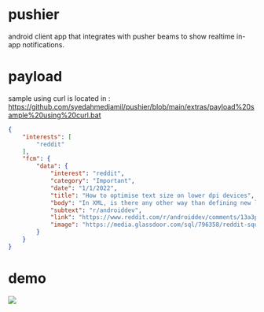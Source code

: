 # pushier
android client app that integrates with pusher beams to show realtime in-app notifications.

# payload
sample using curl is located in : https://github.com/syedahmedjamil/pushier/blob/main/extras/payload%20sample%20using%20curl.bat

```json
{
    "interests": [
        "reddit"
    ],
    "fcm": {
        "data": {
            "interest": "reddit",
            "category": "Important",
            "date": "1/1/2022",
            "title": "How to optimise text size on lower dpi devices",
            "body": "In XML, is there any other way than defining new layouts files for different dpi devices just to handle text sizes as it completely messes up the entire layout if not handled properly?",
            "subtext": "r/androiddev",
            "link": "https://www.reddit.com/r/androiddev/comments/13a3p1c/how_to_optimise_text_size_on_lower_dpi_devices",
            "image": "https://media.glassdoor.com/sql/796358/reddit-squarelogo-1490630845152.png"
        }
    }
}
```

# demo
![](https://github.com/syedahmedjamil/pushier/blob/main/extras/demo.gif)
